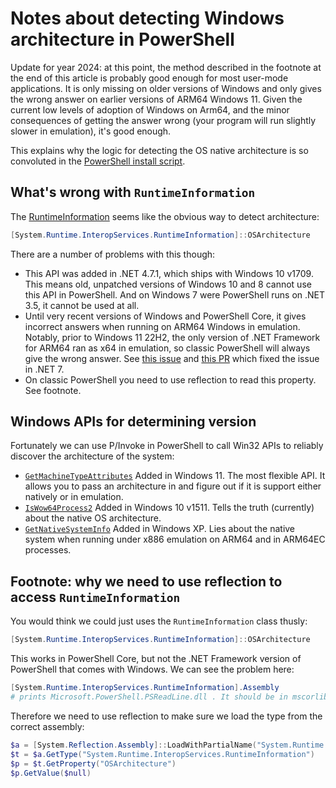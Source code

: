 
# Notes about detecting Windows architecture in PowerShell

Update for year 2024: at this point, the method described in the footnote at the end of this article
is probably good enough for most user-mode applications. It is only missing on older versions of
Windows and only gives the wrong answer on earlier versions of ARM64 Windows 11. Given the current
low levels of adoption of Windows on Arm64, and the minor consequences of getting the answer wrong
(your program will run slightly slower in emulation), it's good enough.

This explains why the logic for detecting the OS native architecture is
so convoluted in the [PowerShell install script](site/install.ps1).

## What's wrong with `RuntimeInformation`

The
[RuntimeInformation](https://learn.microsoft.com/dotnet/api/system.runtime.interopservices.runtimeinformation.osarchitecture)
seems like the obvious way to detect architecture:

```powershell
[System.Runtime.InteropServices.RuntimeInformation]::OSArchitecture
```

There are a number of problems with this though:

* This API was added in .NET 4.7.1, which ships with Windows 10 v1709. This
  means old, unpatched versions of Windows 10 and 8 cannot use this API in
  PowerShell. And on Windows 7 were PowerShell runs on .NET 3.5, it cannot be used
  at all.
* Until very recent versions of Windows and PowerShell Core, it gives incorrect
  answers when running on ARM64 Windows in emulation. Notably, prior to Windows
  11 22H2, the only version of .NET Framework for ARM64 ran as x64 in emulation,
  so classic PowerShell will always give the wrong answer. See
  [this issue](https://github.com/dotnet/runtime/issues/26612) and
  [this PR](https://github.com/dotnet/runtime/pull/60910) which fixed the issue
  in .NET 7.
* On classic PowerShell you need to use reflection to read this property.
  See footnote.

## Windows APIs for determining version

Fortunately we can use P/Invoke in PowerShell to call Win32 APIs to reliably
discover the architecture of the system:

* [`GetMachineTypeAttributes`](https://learn.microsoft.com/windows/win32/api/processthreadsapi/nf-processthreadsapi-getmachinetypeattributes)
  Added in Windows 11. The most flexible API. It allows you to pass an architecture
  in and figure out if it is support either natively or in emulation.
* [`IsWow64Process2`](https://learn.microsoft.com/windows/win32/api/wow64apiset/nf-wow64apiset-iswow64process2)
  Added in Windows 10 v1511. Tells the truth (currently) about the native OS
  architecture.
* [`GetNativeSystemInfo`](https://learn.microsoft.com/windows/win32/api/sysinfoapi/nf-sysinfoapi-getnativesysteminfo)
  Added in Windows XP. Lies about the native system when running under x886
  emulation on ARM64 and in ARM64EC processes.

## Footnote: why we need to use reflection to access `RuntimeInformation`

You would think we could just uses the `RuntimeInformation` class thusly:

```powershell
[System.Runtime.InteropServices.RuntimeInformation]::OSArchitecture
```

This works in PowerShell Core, but not the .NET Framework version of PowerShell
that comes with Windows. We can see the problem here:

```powershell
[System.Runtime.InteropServices.RuntimeInformation].Assembly
# prints Microsoft.PowerShell.PSReadLine.dll . It should be in mscorlib.
```

Therefore we need to use reflection to make sure we load the type from the
correct assembly:

```powershell
$a = [System.Reflection.Assembly]::LoadWithPartialName("System.Runtime.InteropServices.RuntimeInformation")
$t = $a.GetType("System.Runtime.InteropServices.RuntimeInformation")
$p = $t.GetProperty("OSArchitecture")
$p.GetValue($null)
```
